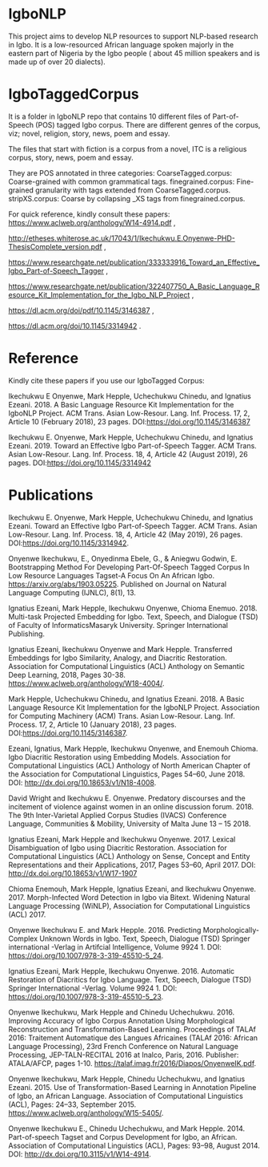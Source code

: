 # IgboNLP

This project aims to develop NLP resources to support NLP-based research in Igbo. It is a low-resourced African language spoken majorly in the eastern part of Nigeria by the Igbo people ( about 45 million speakers and is made up of over 20 dialects).


# IgboTaggedCorpus

It is a folder in IgboNLP repo that contains 10 different files of Part-of-Speech (POS) tagged Igbo corpus. There are different genres of the corpus, viz; novel, religion, story, news, poem and essay. 

The files that start with fiction is a corpus from a novel, ITC is a religious corpus, story, news, poem and essay. 

They are POS annotated in three categories:
CoarseTagged.corpus: Coarse-grained with common grammatical tags.
finegrained.corpus: Fine-grained granularity with tags extended from CoarseTagged.corpus.
stripXS.corpus: Coarse by collapsing _XS tags from finegrained.corpus.

For quick reference, kindly consult these papers:
https://www.aclweb.org/anthology/W14-4914.pdf ,

http://etheses.whiterose.ac.uk/17043/1/Ikechukwu.E.Onyenwe-PHD-ThesisComplete_version.pdf ,

https://www.researchgate.net/publication/333333916_Toward_an_Effective_Igbo_Part-of-Speech_Tagger ,

https://www.researchgate.net/publication/322407750_A_Basic_Language_Resource_Kit_Implementation_for_the_Igbo_NLP_Project ,

https://dl.acm.org/doi/pdf/10.1145/3146387 ,

https://dl.acm.org/doi/10.1145/3314942 .


# Reference

Kindly cite these papers if you use our IgboTagged Corpus:

Ikechukwu E Onyenwe, Mark Hepple, Uchechukwu Chinedu, and Ignatius Ezeani. 2018. A Basic Language Resource Kit Implementation for the IgboNLP Project. ACM Trans. Asian Low-Resour. Lang. Inf. Process. 17, 2, Article 10 (February 2018), 23 pages. DOI:https://doi.org/10.1145/3146387

Ikechukwu E. Onyenwe, Mark Hepple, Uchechukwu Chinedu, and Ignatius Ezeani. 2019. Toward an Effective Igbo Part-of-Speech Tagger. ACM Trans. Asian Low-Resour. Lang. Inf. Process. 18, 4, Article 42 (August 2019), 26 pages. DOI:https://doi.org/10.1145/3314942

# Publications

Ikechukwu E. Onyenwe, Mark Hepple, Uchechukwu Chinedu, and Ignatius Ezeani. Toward an Effective Igbo Part-of-Speech Tagger. ACM Trans. Asian Low-Resour. Lang. Inf. Process. 18, 4, Article 42 (May 2019), 26 pages. DOI:https://doi.org/10.1145/3314942.

Onyenwe Ikechukwu, E., Onyedinma Ebele, G., & Aniegwu Godwin, E. Bootstrapping Method For Developing Part-Of-Speech Tagged Corpus In Low Resource Languages Tagset-A Focus On An African Igbo. https://arxiv.org/abs/1903.05225. Published on Journal on Natural Language Computing (IJNLC), 8(1), 13.

Ignatius Ezeani, Mark Hepple, Ikechukwu Onyenwe, Chioma Enemuo. 2018. Multi-task Projected Embedding for Igbo. Text, Speech, and Dialogue (TSD) of Faculty of InformaticsMasaryk University. Springer International Publishing.

Ignatius Ezeani, Ikechukwu Onyenwe and Mark Hepple.  Transferred Embeddings for Igbo Similarity, Analogy, and Diacritic Restoration. Association for Computational Linguistics (ACL) Anthology on Semantic Deep Learning,  2018, Pages 30-38. https://www.aclweb.org/anthology/W18-4004/.

Mark Hepple, Uchechukwu Chinedu, and Ignatius Ezeani. 2018. A Basic Language Resource Kit Implementation for the IgboNLP Project. Association for Computing Machinery (ACM) Trans. Asian  Low-Resour. Lang. Inf. Process. 17, 2, Article 10 (January 2018), 23 pages. DOI:https://doi.org/10.1145/3146387.

Ezeani, Ignatius, Mark Hepple, Ikechukwu Onyenwe, and Enemouh Chioma. Igbo Diacritic Restoration using Embedding Models. Association for Computational Linguistics (ACL) Anthology of North American Chapter of the Association for Computational Linguistics, Pages 54–60, June 2018. DOI: http://dx.doi.org/10.18653/v1/N18-4008.

David Wright and Ikechukwu E. Onyenwe. Predatory discourses and the incitement of violence against women in an online discussion forum. 2018. The 9th Inter-Varietal Applied Corpus Studies (IVACS) Conference Language, Communities & Mobility, University of Malta June 13 – 15 2018.

Ignatius Ezeani, Mark Hepple and Ikechukwu Onyenwe. 2017. Lexical Disambiguation of Igbo using Diacritic Restoration. Association for Computational Linguistics (ACL) Anthology on Sense, Concept and Entity Representations and their Applications, 2017, Pages 53–60, April 2017. DOI: http://dx.doi.org/10.18653/v1/W17-1907 

Chioma Enemouh, Mark Hepple, Ignatius Ezeani, and Ikechukwu Onyenwe. 2017. Morph-Infected Word Detection in Igbo via Bitext. Widening Natural Language Processing (WiNLP), Association for Computational Linguistics (ACL) 2017.

Onyenwe Ikechukwu E. and Mark Hepple. 2016. Predicting Morphologically-Complex Unknown Words in Igbo. Text, Speech, Dialogue (TSD) Springer international -Verlag in Artifcial Intelligence, Volume 9924 1. DOI:  https://doi.org/10.1007/978-3-319-45510-5_24. 

Ignatius Ezeani, Mark Hepple, Ikechukwu Onyenwe. 2016. Automatic Restoration of Diacritics for 	Igbo Language. Text, Speech, Dialogue (TSD) Springer International -Verlag. Volume 9924 1. DOI: https://doi.org/10.1007/978-3-319-45510-5_23. 

Onyenwe Ikechukwu, Mark Hepple and Chinedu Uchechukwu. 2016. Improving Accuracy of Igbo Corpus Annotation Using Morphological Reconstruction and Transformation-Based Learning. Proceedings of TALAf 2016: Traitement Automatique des 	Langues Africaines (TALAf 2016: African Language Processing), 23rd French Conference on Natural Language Processing, JEP-TALN-RECITAL 2016 at Inalco, Paris, 2016.  Publisher: 	ATALA/AFCP, pages 1-10. https://talaf.imag.fr/2016/Diapos/OnyenweIK.pdf.

Onyenwe Ikechukwu, Mark Hepple, Chinedu Uchechukwu, and Ignatius Ezeani. 2015. Use of Transformation-Based Learning in Annotation Pipeline of Igbo, an African Language. Association of Computational Linguistics (ACL), Pages: 24–33, September 2015. https://www.aclweb.org/anthology/W15-5405/.

Onyenwe Ikechukwu E., Chinedu Uchechukwu, and Mark Hepple. 2014. Part-of-speech Tagset and Corpus Development for Igbo, an African. Association of Computational Linguistics (ACL), Pages: 93–98, August 2014. DOI: http://dx.doi.org/10.3115/v1/W14-4914.






